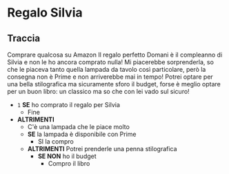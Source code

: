 # Regalo Silvia
## Traccia
Comprare qualcosa su Amazon 
Il regalo perfetto
Domani è il compleanno di Silvia e non le ho ancora comprato nulla! Mi piacerebbe sorprenderla, so che le piaceva tanto quella lampada da tavolo così particolare, però la consegna non è Prime e non arriverebbe mai in tempo! Potrei optare per una bella stilografica ma sicuramente sforo il budget, forse è meglio optare per un buon libro: un classico ma so che con lei vado sul sicuro!


- `1` **SE** ho comprato il regalo per Silvia
    - Fine
- **ALTRIMENTI**
  - C'è una lampada che le piace molto
  - **SE** la lampada è disponibile con Prime
    - SI la compro
   - **ALTRIMENTI** Potrei prenderle una penna stilografica
        - **SE NON** ho il budget
            - Compro il libro


